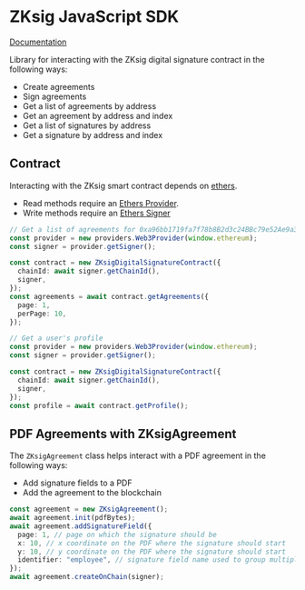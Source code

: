 # ZKsig JavaScript SDK

[Documentation](https://sdk.zksig.io)

Library for interacting with the ZKsig digital signature contract in the following ways:

- Create agreements
- Sign agreements
- Get a list of agreements by address
- Get an agreement by address and index
- Get a list of signatures by address
- Get a signature by address and index

## Contract

Interacting with the ZKsig smart contract depends on [ethers](https://docs.ethers.org/).

- Read methods require an [Ethers Provider](https://docs.ethers.org/v5/single-page/#/v5/api/providers/).
- Write methods require an [Ethers Signer](https://docs.ethers.org/v5/single-page/#/v5/api/signer/)

```typescript
// Get a list of agreements for 0xa96bb1719fa7f78b8B2d3c24BBc79e52Ae9a3988
const provider = new providers.Web3Provider(window.ethereum);
const signer = provider.getSigner();

const contract = new ZKsigDigitalSignatureContract({
  chainId: await signer.getChainId(),
  signer,
});
const agreements = await contract.getAgreements({
  page: 1,
  perPage: 10,
});
```

```typescript
// Get a user's profile
const provider = new providers.Web3Provider(window.ethereum);
const signer = provider.getSigner();

const contract = new ZKsigDigitalSignatureContract({
  chainId: await signer.getChainId(),
  signer,
});
const profile = await contract.getProfile();
```

## PDF Agreements with ZKsigAgreement

The `ZKsigAgreement` class helps interact with a PDF agreement in the
following ways:

- Add signature fields to a PDF
- Add the agreement to the blockchain

```typescript
const agreement = new ZKsigAgreement();
await agreement.init(pdfBytes);
await agreement.addSignatureField({
  page: 1, // page on which the signature should be
  x: 10, // x coordinate on the PDF where the signature should start
  y: 10, // y coordinate on the PDF where the signature should start
  identifier: "employee", // signature field name used to group multiple fields with the same signer
});
await agreement.createOnChain(signer);
```
